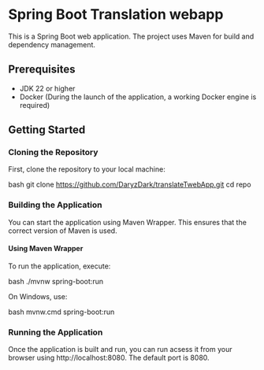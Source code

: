 # Spring Boot Translation webapp

This is a Spring Boot web application. The project uses Maven for build and dependency management.

## Prerequisites

- JDK 22 or higher
- Docker (During the launch of the application, a working Docker engine is required)

## Getting Started

### Cloning the Repository

First, clone the repository to your local machine:

bash
git clone https://github.com/DaryzDark/translateTwebApp.git
cd repo

### Building the Application

You can start the application using Maven Wrapper. This ensures that the correct version of Maven is used.

#### Using Maven Wrapper

To run the application, execute:

bash
./mvnw spring-boot:run

On Windows, use:

bash
mvnw.cmd spring-boot:run

### Running the Application

Once the application is built and run, you can run acsess it from your browser using http://localhost:8080. The default port is 8080.